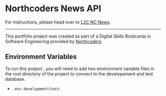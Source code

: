 # Northcoders News API

For instructions, please head over to [L2C NC News](https://l2c.northcoders.com/courses/be/nc-news).



--- 

This portfolio project was created as part of a Digital Skills Bootcamp in Software Engineering provided by [Northcoders](https://northcoders.com/)


## Environment Variables

To run this project , you will need to add two environment variable files in the root directory of the project to connect to the developement and test database.

- `.env.development/test`:


